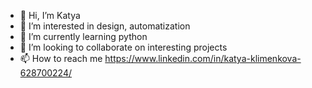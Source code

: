 - 👋 Hi, I’m Katya
- 👀 I’m interested in design, automatization
- 🌱 I’m currently learning python
- 💞️ I’m looking to collaborate on interesting projects
- 📫 How to reach me https://www.linkedin.com/in/katya-klimenkova-628700224/

<!---
kate1212klim is a ✨ special ✨ repository because its `README.md` (this file) appears on your GitHub profile.
You can click the Preview link to take a look at your changes.
--->
